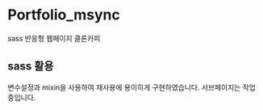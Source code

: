 # Portfolio_msync
 sass 반응형 웹페이지 클론카피

## sass 활용
변수설정과 mixin을 사용하여 재사용에 용이히게 구현하였습니다.
서브페이지는 작업중입니다.
